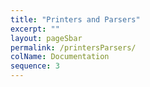```yaml
---
title: "Printers and Parsers"
excerpt: ""
layout: pageSbar
permalink: /printersParsers/
colName: Documentation
sequence: 3
---
```

